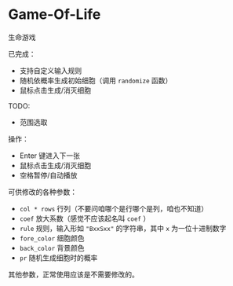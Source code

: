 # Game-Of-Life

生命游戏

已完成：

 - 支持自定义输入规则
 - 随机依概率生成初始细胞（调用 `randomize` 函数）
 - 鼠标点击生成/消灭细胞

TODO:
 - 范围选取

操作：
 - Enter 键进入下一张
 - 鼠标点击生成/消灭细胞
 - 空格暂停/自动播放

可供修改的各种参数：
 - `col * rows` 行列（不要问咱哪个是行哪个是列，咱也不知道）
 - `coef` 放大系数（感觉不应该起名叫 `coef` ）
 - `rule` 规则，输入形如 `"BxxSxx"` 的字符串，其中 `x` 为一位十进制数字
 - `fore_color` 细胞颜色
 - `back_color` 背景颜色
 - `pr` 随机生成细胞时的概率

其他参数，正常使用应该是不需要修改的。
